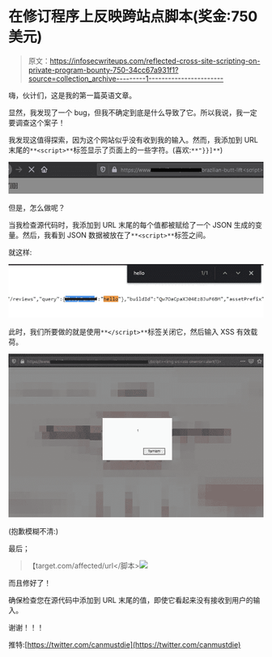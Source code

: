 # 在修订程序上反映跨站点脚本(奖金:750 美元)

> 原文：<https://infosecwriteups.com/reflected-cross-site-scripting-on-private-program-bounty-750-34cc67a931f1?source=collection_archive---------1----------------------->

嗨，伙计们，这是我的第一篇英语文章。

显然，我发现了一个 bug，但我不确定到底是什么导致了它。所以我说，我一定要调查这个案子！

我发现这值得探索，因为这个网站似乎没有收到我的输入。然而，我添加到 URL 末尾的`**<script>**`标签显示了页面上的一些字符。(喜欢:`**"}}]**`)

![](img/535ac1004f361ff5330d5412d3341866.png)

但是，怎么做呢？

当我检查源代码时，我添加到 URL 末尾的每个值都被赋给了一个 JSON 生成的变量。然后，我看到 JSON 数据被放在了`**<script>**`标签之间。

就这样:

![](img/5336869f41b564767dd4a11cbe963ae8.png)

此时，我们所要做的就是使用`**</script>**`标签关闭它，然后输入 XSS 有效载荷。

![](img/c2e2216aebdfefffe6842ca81b9281cf.png)

(抱歉模糊不清:)

最后；

> 【target.com/affected/url</脚本><img src = XSS on error = alert(1)>

而且修好了！

确保检查您在源代码中添加到 URL 末尾的值，即使它看起来没有接收到用户的输入。

谢谢！！！

推特:[https://twitter.com/canmustdie](https://twitter.com/canmustdie)